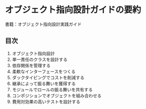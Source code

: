 # オブジェクト指向設計ガイドの要約

書籍：オブジェクト指向設計実践ガイド

## 目次

1. オブジェクト指向設計
2. 単一責任のクラスを設計する
3. 依存関係を管理する
4. 柔軟なインターフェースをつくる
5. ダックタイピングでコストを削減する
6. 継承によって振る舞いを獲得する
7. モジュールでロールの振る舞いを共有する
8. コンポジションでオブジェクトを組み合わせる
9. 費用対効果の高いテストを設計する
